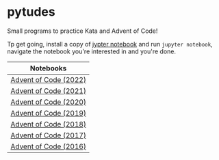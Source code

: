 # pytudes

Small programs to practice Kata and Advent of Code!

Tp get going, install a copy of [jypter notebook](http://jupyter.org/) and run `jupyter notebook`, navigate the notebook you're interested in and you're done.

| Notebooks                                                                                                            |
| -------------------------------------------------------------------------------------------------------------------- |
| [Advent of Code (2022)](https://github.com/willcodefortea/pytudes/blob/master/ipynb/Advent%20of%20Code%202022.ipynb) |
| [Advent of Code (2021)](https://github.com/willcodefortea/pytudes/blob/master/ipynb/Advent%20of%20Code%202021.ipynb) |
| [Advent of Code (2020)](https://github.com/willcodefortea/pytudes/blob/master/ipynb/Advent%20of%20Code%202020.ipynb) |
| [Advent of Code (2019)](https://github.com/willcodefortea/pytudes/blob/master/ipynb/Advent%20of%20Code%202019.ipynb) |
| [Advent of Code (2018)](https://github.com/willcodefortea/pytudes/blob/master/ipynb/Advent%20of%20Code%202018.ipynb) |
| [Advent of Code (2017)](https://github.com/willcodefortea/pytudes/blob/master/ipynb/Advent%20of%20Code%202017.ipynb) |
| [Advent of Code (2016)](https://github.com/willcodefortea/pytudes/blob/master/ipynb/Advent%20of%20Code%202016.ipynb) |
